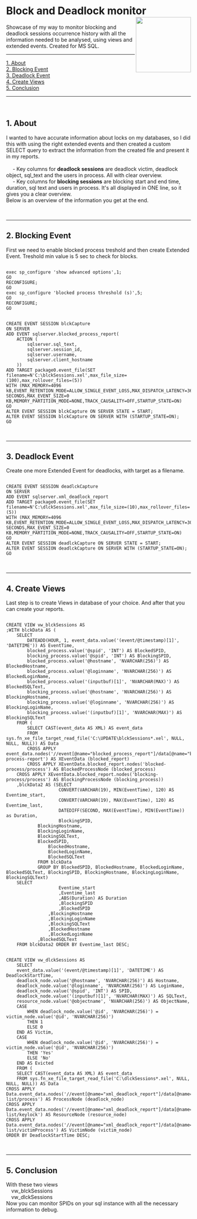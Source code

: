 
# Block and Deadlock monitor <img src="https://cdn-dynmedia-1.microsoft.com/is/image/microsoftcorp/UHFbanner-MSlogo?fmt=png-alpha&bfc=off&qlt=100,1" align="right" width="150">
Showcase of my way to monitor blocking and deadlock sessions occurrence history with all the information needed to be analysed, using views and extended events. Created for MS SQL.  
<hr>
    </ul>
    <p dir="auto">
        <a href="#about">1. About</a><br>
        <a href="#blocking-event">2. Blocking Event</a><br>
        <a href="#deadlock-event">3. Deadlock Event</a><br>
        <a href="#create-views">4. Create Views</a><br>
        <a href="#conclusion">5. Conclusion</a><br>
    </p>
    <hr>
    <br>
     <section id="about">
        <h2>1. About</h2>
        <p>
	I wanted to have accurate information about locks on my databases, so I did this with using the right extended events and then created a custom SELECT query to extract the information from the created file and present it in my reports.<br><br>&emsp; - Key columns for <b>deadlock sessions</b> are deadlock victim, deadlock object, sql_text and the users in process. All with clear overview.<br>&emsp; - Key columns for <b>blocking sessions</b> are blocking start and end time, duration, sql text and users in process. It's all displayed in ONE line, so it gives you a clear overview.
	<br>Below is an overview of the information you get at the end. 
	</p>
    </section>
        <br>
            <hr>
    <section id="blocking-event">
        <h2>2. Blocking Event</h2>
        <p>First we need to enable blocked process treshold and then create Extended Event. Treshold min value is 5 sec to check for blocks.</p>
 <pre><code>
exec sp_configure 'show advanced options',1;
GO
RECONFIGURE;
GO
exec sp_configure 'blocked process threshold (s)',5;
GO
RECONFIGURE;
GO
</code></pre>
    
  <pre><code>
CREATE EVENT SESSION blckCapture
ON SERVER
ADD EVENT sqlserver.blocked_process_report(
    ACTION (
        sqlserver.sql_text,
        sqlserver.session_id,
        sqlserver.username,
        sqlserver.client_hostname
    ))
ADD TARGET package0.event_file(SET filename=N'C:\blckSessions.xel',max_file_size=(100),max_rollover_files=(5))
WITH (MAX_MEMORY=4096 kB,EVENT_RETENTION_MODE=ALLOW_SINGLE_EVENT_LOSS,MAX_DISPATCH_LATENCY=36000 SECONDS,MAX_EVENT_SIZE=0 KB,MEMORY_PARTITION_MODE=NONE,TRACK_CAUSALITY=OFF,STARTUP_STATE=ON)
GO
ALTER EVENT SESSION blckCapture ON SERVER STATE = START;
ALTER EVENT SESSION blckCapture ON SERVER WITH (STARTUP_STATE=ON);
GO
</code></pre>
</div> 
    </section>
        <br>
            <hr>
    <section id="deadlock-event">
        <h2>3. Deadlock Event</h2>
        <p>Create one more Extended Event for deadlocks, with target as a filename.</p>

  <pre><code>
CREATE EVENT SESSION deadlckCapture
ON SERVER
ADD EVENT sqlserver.xml_deadlock_report
ADD TARGET package0.event_file(SET filename=N'C:\dlckSessions.xel',max_file_size=(10),max_rollover_files=(5))
WITH (MAX_MEMORY=4096 KB,EVENT_RETENTION_MODE=ALLOW_SINGLE_EVENT_LOSS,MAX_DISPATCH_LATENCY=30 SECONDS,MAX_EVENT_SIZE=0 KB,MEMORY_PARTITION_MODE=NONE,TRACK_CAUSALITY=OFF,STARTUP_STATE=ON)
GO
ALTER EVENT SESSION deadlckCapture ON SERVER STATE = START;
ALTER EVENT SESSION deadlckCapture ON SERVER WITH (STARTUP_STATE=ON);
GO
</code></pre>
</div>   
    </section>
        <br>
            <hr>
    <section id="create-views">
        <h2>4. Create Views</h2>
        <p>Last step is to create Views in database of your choice. And after that you can create your reports.<br></p>
 <pre><code>
CREATE VIEW vw_blckSessions AS
;WITH blckData AS (
    SELECT
        DATEADD(HOUR, 1, event_data.value('(event/@timestamp)[1]', 'DATETIME')) AS EventTime,
        blocked_process.value('@spid', 'INT') AS BlockedSPID,
        blocking_process.value('@spid', 'INT') AS BlockingSPID,
        blocked_process.value('@hostname', 'NVARCHAR(256)') AS BlockedHostname,
        blocked_process.value('@loginname', 'NVARCHAR(256)') AS BlockedLoginName,
        blocked_process.value('(inputbuf)[1]', 'NVARCHAR(MAX)') AS BlockedSQLText,
        blocking_process.value('@hostname', 'NVARCHAR(256)') AS BlockingHostname,
        blocking_process.value('@loginname', 'NVARCHAR(256)') AS BlockingLoginName,
        blocking_process.value('(inputbuf)[1]', 'NVARCHAR(MAX)') AS BlockingSQLText
    FROM (
        SELECT CAST(event_data AS XML) AS event_data
        FROM sys.fn_xe_file_target_read_file('C:\UPDATE\blckSessions*.xel', NULL, NULL, NULL)) AS Data
    	CROSS APPLY event_data.nodes('//event[@name="blocked_process_report"]/data[@name="blocked_process"]/value/blocked-process-report') AS XEventData (blocked_report)
    	CROSS APPLY XEventData.blocked_report.nodes('blocked-process/process') AS BlockedProcessNode (blocked_process)
   	CROSS APPLY XEventData.blocked_report.nodes('blocking-process/process') AS BlockingProcessNode (blocking_process))
	,blckData2 AS (SELECT
                    CONVERT(VARCHAR(19), MIN(EventTime), 120) AS Eventime_start,
                    CONVERT(VARCHAR(19), MAX(EventTime), 120) AS Eventime_last,
                    DATEDIFF(SECOND, MAX(EventTime), MIN(EventTime)) as Duration,
                    BlockingSPID,
   		    BlockingHostname,
  		    BlockingLoginName,
 		    BlockingSQLText,
   		    BlockedSPID,
    		    BlockedHostname,
    		    BlockedLoginName,
    		    BlockedSQLText
		    FROM blckData
			GROUP BY BlockedSPID, BlockedHostname, BlockedLoginName, BlockedSQLText, BlockingSPID, BlockingHostname, BlockingLoginName, BlockingSQLText)
	SELECT
                    Eventime_start
                    ,Eventime_last
                    ,ABS(Duration) AS Duration
                    ,BlockingSPID
                    ,BlockedSPID
    		    ,BlockingHostname
    		    ,BlockingLoginName
    		    ,BlockingSQLText
    		    ,BlockedHostname
    		    ,BlockedLoginName
   		    ,BlockedSQLText
	FROM blckData2 ORDER BY Eventime_last DESC;
</code></pre>       
  <pre><code>
CREATE VIEW vw_dlckSessions AS
    SELECT
    event_data.value('(event/@timestamp)[1]', 'DATETIME') AS DeadlockStartTime,
    deadlock_node.value('@hostname', 'NVARCHAR(256)') AS Hostname,
    deadlock_node.value('@loginname', 'NVARCHAR(256)') AS LoginName,
    deadlock_node.value('@spid', 'INT') AS SPID,
    deadlock_node.value('(inputbuf)[1]', 'NVARCHAR(MAX)') AS SQLText,
    resource_node.value('@objectname', 'NVARCHAR(256)') AS ObjectName,
    CASE
        WHEN deadlock_node.value('@id', 'NVARCHAR(256)') = victim_node.value('@id', 'NVARCHAR(256)')
        THEN 1
        ELSE 0
    END AS Victim,
    CASE
        WHEN deadlock_node.value('@id', 'NVARCHAR(256)') = victim_node.value('@id', 'NVARCHAR(256)')
        THEN 'Yes'
        ELSE 'No'
    END AS Evicted
    FROM (
    SELECT CAST(event_data AS XML) AS event_data
    FROM sys.fn_xe_file_target_read_file('C:\dlckSessions*.xel', NULL, NULL, NULL)) AS Data
CROSS APPLY Data.event_data.nodes('//event[@name="xml_deadlock_report"]/data[@name="xml_report"]/value/deadlock/process-list/process') AS ProcessNode (deadlock_node)
CROSS APPLY Data.event_data.nodes('//event[@name="xml_deadlock_report"]/data[@name="xml_report"]/value/deadlock/resource-list/keylock') AS ResourceNode (resource_node)
CROSS APPLY Data.event_data.nodes('//event[@name="xml_deadlock_report"]/data[@name="xml_report"]/value/deadlock/victim-list/victimProcess') AS VictimNode (victim_node)
ORDER BY DeadlockStartTime DESC;
</code></pre>
    </section>
        <br>
            <hr>
    <section id="conclusion">
        <h2>5. Conclusion</h2>
        <p>With these two views <br>
&emsp;vw_blckSessions <br>
&emsp;vw_dlckSessions <br>
Now you can monitor SPIDs on your sql instance with all the necessary information to debug.</p>
    </section>
        <br>
